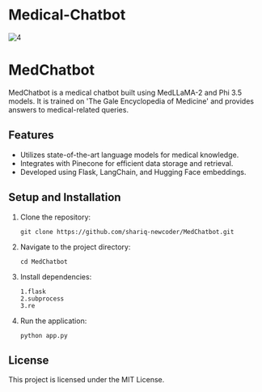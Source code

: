 # Medical-Chatbot

![4](https://github.com/user-attachments/assets/e07f6ec2-0fd3-41b1-a380-ea7a28808283)

# MedChatbot

MedChatbot is a medical chatbot built using MedLLaMA-2 and Phi 3.5 models. It is trained on 'The Gale Encyclopedia of Medicine' and provides answers to medical-related queries.

## Features
- Utilizes state-of-the-art language models for medical knowledge.
- Integrates with Pinecone for efficient data storage and retrieval.
- Developed using Flask, LangChain, and Hugging Face embeddings.

## Setup and Installation
1. Clone the repository:
   ```
   git clone https://github.com/shariq-newcoder/MedChatbot.git
   ```
2. Navigate to the project directory:
   ```
   cd MedChatbot
   ```
3. Install dependencies:
   ```
   1.flask
   2.subprocess
   3.re
   ```
4. Run the application:
   ```
   python app.py
   ```

## License
This project is licensed under the MIT License.
